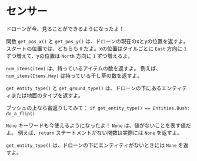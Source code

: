 # センサー
ドローンが今、見ることができるようになったよ！

関数 `get_pos_x()` と `get_pos_y()` は、ドローンの現在のxとyの位置を返すよ。スタートの位置では、どちらも `0` だよ。xの位置はタイルごとに `East` 方向に `1` ずつ増えて、yの位置は `North` 方向に `1` ずつ増えるよ。

`num_items(item)` は、持っているアイテムの数を返すよ。
例えば、`num_items(Items.Hay)` は持っている干し草の数を返すよ。

`get_entity_type()` と `get_ground_type()` は、ドローンの下にあるエンティティまたは地面のタイプを返すよ。

ブッシュの上なら宙返りしてみて：
`if get_entity_type() == Entities.Bush:
	do_a_flip()`

`None` キーワードも今使えるようになったよ！ `None` は、値がないことを表す値だよ。 例えば、`return` ステートメントがない関数は実際には `None` を返すよ。

`get_entity_type()` は、ドローンの下にエンティティがないときには `None` を返すよ。
